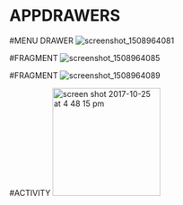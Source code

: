 # APPDRAWERS

#MENU DRAWER
![screenshot_1508964081](https://user-images.githubusercontent.com/14055135/32022205-aa9d1cfa-b9a3-11e7-87a8-4a25cd1ce1ae.png)

#FRAGMENT
![screenshot_1508964085](https://user-images.githubusercontent.com/14055135/32022204-aa7eb332-b9a3-11e7-9678-a8f7a12ae9c9.png)

#FRAGMENT
![screenshot_1508964089](https://user-images.githubusercontent.com/14055135/32022203-aa6aac66-b9a3-11e7-9161-706710e945d6.png)

#ACTIVITY
<img width="192" alt="screen shot 2017-10-25 at 4 48 15 pm" src="https://user-images.githubusercontent.com/14055135/32022428-5eebe79a-b9a4-11e7-883c-988aa98811a2.png">
